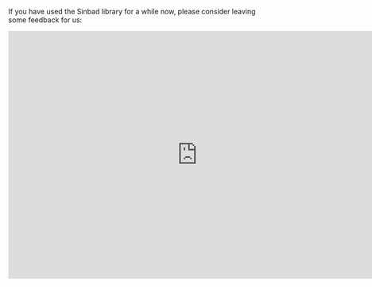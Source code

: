 
If you have used the Sinbad library for a while now, please consider leaving some feedback for us:

<iframe src="https://docs.google.com/forms/d/e/1FAIpQLSdp-tw6U-8Ivm1C2aHjyEfKmCa_X71Pfe5r6kd3Tz3ea-WGlA/viewform?embedded=true" width="760" height="500" frameborder="0" marginheight="0" marginwidth="0">Loading...</iframe>
